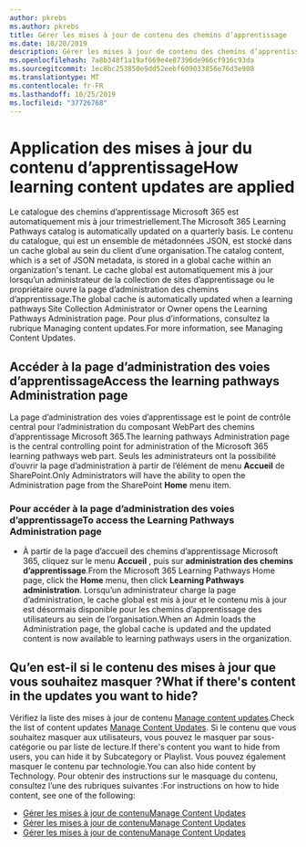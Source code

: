 ```yaml
---
author: pkrebs
ms.author: pkrebs
title: Gérer les mises à jour de contenu des chemins d’apprentissage
ms.date: 10/20/2019
description: Gérer les mises à jour de contenu des chemins d’apprentissage
ms.openlocfilehash: 7a8b348f1a19af669e4e87396de966cf916c93da
ms.sourcegitcommit: 1ec8bc253850e9dd52eebf609033856e76d3e908
ms.translationtype: MT
ms.contentlocale: fr-FR
ms.lasthandoff: 10/25/2019
ms.locfileid: "37726768"
---
```

# <a name="how-learning-content-updates-are-applied"></a><span data-ttu-id="ae355-103">Application des mises à jour du contenu d’apprentissage</span><span class="sxs-lookup"><span data-stu-id="ae355-103">How learning content updates are applied</span></span>
<span data-ttu-id="ae355-104">Le catalogue des chemins d’apprentissage Microsoft 365 est automatiquement mis à jour trimestriellement.</span><span class="sxs-lookup"><span data-stu-id="ae355-104">The Microsoft 365 Learning Pathways catalog is automatically updated on a quarterly basis.</span></span> <span data-ttu-id="ae355-105">Le contenu du catalogue, qui est un ensemble de métadonnées JSON, est stocké dans un cache global au sein du client d’une organisation.</span><span class="sxs-lookup"><span data-stu-id="ae355-105">The catalog content, which is a set of JSON metadata, is stored in a global cache within an organization's tenant.</span></span> <span data-ttu-id="ae355-106">Le cache global est automatiquement mis à jour lorsqu’un administrateur de la collection de sites d’apprentissage ou le propriétaire ouvre la page d’administration des chemins d’apprentissage.</span><span class="sxs-lookup"><span data-stu-id="ae355-106">The global cache is automatically updated when a learning pathways Site Collection Administrator or Owner opens the Learning Pathways Administration page.</span></span> <span data-ttu-id="ae355-107">Pour plus d’informations, consultez la rubrique Managing content updates.</span><span class="sxs-lookup"><span data-stu-id="ae355-107">For more information, see Managing Content Updates.</span></span> 

## <a name="access-the-learning-pathways-administration-page"></a><span data-ttu-id="ae355-108">Accéder à la page d’administration des voies d’apprentissage</span><span class="sxs-lookup"><span data-stu-id="ae355-108">Access the learning pathways Administration page</span></span>

<span data-ttu-id="ae355-109">La page d’administration des voies d’apprentissage est le point de contrôle central pour l’administration du composant WebPart des chemins d’apprentissage Microsoft 365.</span><span class="sxs-lookup"><span data-stu-id="ae355-109">The learning pathways Administration page is the central controlling point for administration of the Microsoft 365 learning pathways web part.</span></span> <span data-ttu-id="ae355-110">Seuls les administrateurs ont la possibilité d’ouvrir la page d’administration à partir de l’élément de menu **Accueil** de SharePoint.</span><span class="sxs-lookup"><span data-stu-id="ae355-110">Only Administrators will have the ability to open the Administration page from the SharePoint **Home** menu item.</span></span>  

### <a name="to-access-the-learning-pathways-administration-page"></a><span data-ttu-id="ae355-111">Pour accéder à la page d’administration des voies d’apprentissage</span><span class="sxs-lookup"><span data-stu-id="ae355-111">To access the Learning Pathways Administration page</span></span>
- <span data-ttu-id="ae355-112">À partir de la page d’accueil des chemins d’apprentissage Microsoft 365, cliquez sur le menu **Accueil** , puis sur **administration des chemins d’apprentissage**.</span><span class="sxs-lookup"><span data-stu-id="ae355-112">From the Microsoft 365 Learning Pathways Home page, click the **Home** menu, then click **Learning Pathways administration**.</span></span> <span data-ttu-id="ae355-113">Lorsqu’un administrateur charge la page d’administration, le cache global est mis à jour et le contenu mis à jour est désormais disponible pour les chemins d’apprentissage des utilisateurs au sein de l’organisation.</span><span class="sxs-lookup"><span data-stu-id="ae355-113">When an Admin loads the Administration page, the global cache is updated and the updated content is now available to learning pathways users in the organization.</span></span> 

## <a name="what-if-theres-content-in-the-updates-you-want-to-hide"></a><span data-ttu-id="ae355-114">Qu’en est-il si le contenu des mises à jour que vous souhaitez masquer ?</span><span class="sxs-lookup"><span data-stu-id="ae355-114">What if there's content in the updates you want to hide?</span></span>
<span data-ttu-id="ae355-115">Vérifiez la liste des mises à jour de contenu [Manage content updates](custom_contentupdatesmanage.md).</span><span class="sxs-lookup"><span data-stu-id="ae355-115">Check the list of content updates [Manage Content Updates](custom_contentupdatesmanage.md).</span></span> <span data-ttu-id="ae355-116">Si le contenu que vous souhaitez masquer aux utilisateurs, vous pouvez le masquer par sous-catégorie ou par liste de lecture.</span><span class="sxs-lookup"><span data-stu-id="ae355-116">If there's content you want to hide from users, you can hide it by Subcategory or Playlist.</span></span> <span data-ttu-id="ae355-117">Vous pouvez également masquer le contenu par technologie.</span><span class="sxs-lookup"><span data-stu-id="ae355-117">You can also hide content by Technology.</span></span> <span data-ttu-id="ae355-118">Pour obtenir des instructions sur le masquage du contenu, consultez l’une des rubriques suivantes :</span><span class="sxs-lookup"><span data-stu-id="ae355-118">For instructions on how to hide content, see one of the following:</span></span> 

- [<span data-ttu-id="ae355-119">Gérer les mises à jour de contenu</span><span class="sxs-lookup"><span data-stu-id="ae355-119">Manage Content Updates</span></span>](custom_hideshowsub.md)
- [<span data-ttu-id="ae355-120">Gérer les mises à jour de contenu</span><span class="sxs-lookup"><span data-stu-id="ae355-120">Manage Content Updates</span></span>](custom_hideshowplaylists.md)
- [<span data-ttu-id="ae355-121">Gérer les mises à jour de contenu</span><span class="sxs-lookup"><span data-stu-id="ae355-121">Manage Content Updates</span></span>](custom_hideshowtech.md)